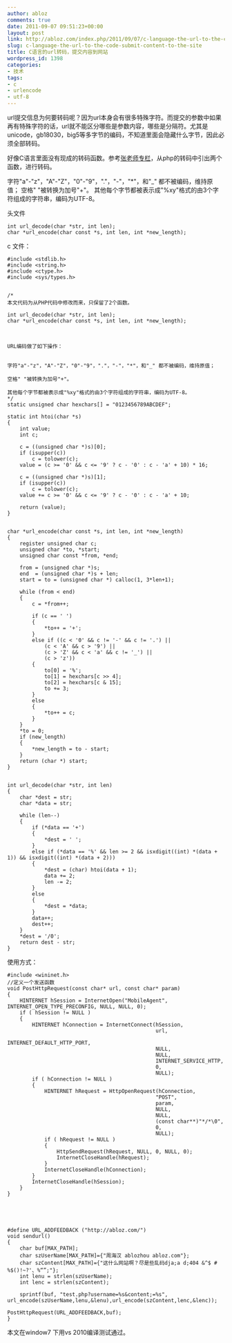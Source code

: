 ```yaml
---
author: abloz
comments: true
date: 2011-09-07 09:51:23+00:00
layout: post
link: http://abloz.com/index.php/2011/09/07/c-language-the-url-to-the-code-submit-content-to-the-site/
slug: c-language-the-url-to-the-code-submit-content-to-the-site
title: C语言的url转码，提交内容到网站
wordpress_id: 1398
categories:
- 技术
tags:
- c
- urlencode
- utf-8
---
```


url提交信息为何要转码呢？因为url本身会有很多特殊字符。而提交的参数中如果再有特殊字符的话，url就不能区分哪些是参数内容，哪些是分隔符。尤其是unicode，gb18030，big5等多字节的编码，不知道里面会隐藏什么字节，因此必须全部转码。

好像C语言里面没有现成的转码函数。参考[张老师专栏](http://blog.csdn.net/langeldep/article/details/6264058)，从php的转码中引出两个函数，进行转码。

字符"a"-"z"，"A"-"Z"，"0"-"9"，"."，"-"，"*"，和"_" 都不被编码，维持原值；
空格" "被转换为加号"+"。
其他每个字节都被表示成"%xy"格式的由3个字符组成的字符串，编码为UTF-8。

头文件

    
    int url_decode(char *str, int len);
    char *url_encode(char const *s, int len, int *new_length);




c 文件：

    
    #include <stdlib.h>
    #include <string.h>
    #include <ctype.h>
    #include <sys/types.h>
    
    
    /*
    本文代码为从PHP代码中修改而来，只保留了2个函数。
    
    int url_decode(char *str, int len);
    char *url_encode(char const *s, int len, int *new_length);
    
    
    
    URL编码做了如下操作：
    
    
    字符"a"-"z"，"A"-"Z"，"0"-"9"，"."，"-"，"*"，和"_" 都不被编码，维持原值；
    
    空格" "被转换为加号"+"。
    
    其他每个字节都被表示成"%xy"格式的由3个字符组成的字符串，编码为UTF-8。
    */
    static unsigned char hexchars[] = "0123456789ABCDEF";
    
    static int htoi(char *s)
    {
    	int value;
    	int c;
    
    	c = ((unsigned char *)s)[0];
    	if (isupper(c))
    		c = tolower(c);
    	value = (c >= '0' && c <= '9' ? c - '0' : c - 'a' + 10) * 16;
    
    	c = ((unsigned char *)s)[1];
    	if (isupper(c))
    		c = tolower(c);
    	value += c >= '0' && c <= '9' ? c - '0' : c - 'a' + 10;
    
    	return (value);
    }
    
    
    char *url_encode(char const *s, int len, int *new_length)
    {
    	register unsigned char c;
    	unsigned char *to, *start;
    	unsigned char const *from, *end;
    
    	from = (unsigned char *)s;
    	end  = (unsigned char *)s + len;
    	start = to = (unsigned char *) calloc(1, 3*len+1);
    
    	while (from < end)
    	{
    		c = *from++;
    
    		if (c == ' ')
    		{
    			*to++ = '+';
    		}
    		else if ((c < '0' && c != '-' && c != '.') ||
    			(c < 'A' && c > '9') ||
    			(c > 'Z' && c < 'a' && c != '_') ||
    			(c > 'z'))
    		{
    			to[0] = '%';
    			to[1] = hexchars[c >> 4];
    			to[2] = hexchars[c & 15];
    			to += 3;
    		}
    		else
    		{
    			*to++ = c;
    		}
    	}
    	*to = 0;
    	if (new_length)
    	{
    		*new_length = to - start;
    	}
    	return (char *) start;
    }
    
    
    int url_decode(char *str, int len)
    {
    	char *dest = str;
    	char *data = str;
    
    	while (len--)
    	{
    		if (*data == '+')
    		{
    			*dest = ' ';
    		}
    		else if (*data == '%' && len >= 2 && isxdigit((int) *(data + 1)) && isxdigit((int) *(data + 2)))
    		{
    			*dest = (char) htoi(data + 1);
    			data += 2;
    			len -= 2;
    		}
    		else
    		{
    			*dest = *data;
    		}
    		data++;
    		dest++;
    	}
    	*dest = '/0';
    	return dest - str;
    }




使用方式：

    
    
    #include <wininet.h>
    //定义一个发送函数
    void PostHttpRequest(const char* url, const char* param)
    {
    	HINTERNET hSession = InternetOpen("MobileAgent", INTERNET_OPEN_TYPE_PRECONFIG, NULL, NULL, 0);
    	if ( hSession != NULL )
    	{
    		HINTERNET hConnection = InternetConnect(hSession,
    												url,
    												INTERNET_DEFAULT_HTTP_PORT,
    												NULL,
    												NULL,
    												INTERNET_SERVICE_HTTP,
    												0,
    												NULL);
    		if ( hConnection != NULL )
    		{
    			HINTERNET hRequest = HttpOpenRequest(hConnection,
    												"POST",
    												param,
    												NULL,
    												NULL,
    												(const char**)"*/*\0",
    												0,
    												NULL);
    			if ( hRequest != NULL )
    			{
    				HttpSendRequest(hRequest, NULL, 0, NULL, 0);
    				InternetCloseHandle(hRequest);
    			}
    			InternetCloseHandle(hConnection);
    		}
    		InternetCloseHandle(hSession);
    	}
    }



    
    
    #define URL_ADDFEEDBACK ("http://abloz.com/")
    void sendurl()
    {
        char buf[MAX_PATH];
    	char szUserName[MAX_PATH]={"周海汉 ablozhou abloz.com"};
    	char szContent[MAX_PATH]={"这什么网站啊？尽是些乱码dja;a d;404 &^$ # %$()!~?'、%“”;"};
    	int lenu = strlen(szUserName);
    	int lenc = strlen(szContent);
    
    	sprintf(buf, "test.php?username=%s&content;=%s", url_encode(szUserName,lenu,&lenu),url_encode(szContent,lenc,&lenc));
    
    PostHttpRequest(URL_ADDFEEDBACK,buf);
    }
    



本文在window7 下用vs 2010编译测试通过。

